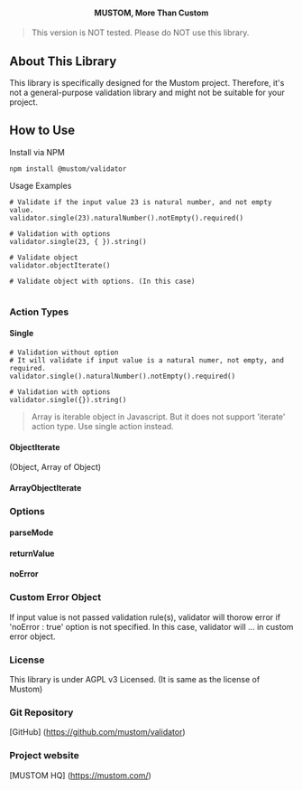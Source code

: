 <h4 align="center">MUSTOM, More Than Custom</h4>

> This version is NOT tested. Please do NOT use this library.

## About This Library
This library is specifically designed for the Mustom project. Therefore, it's not a general-purpose validation library and might not be suitable for your project.


## How to Use

Install via NPM
```
npm install @mustom/validator
```

Usage Examples
```
# Validate if the input value 23 is natural number, and not empty value.
validator.single(23).naturalNumber().notEmpty().required()

# Validation with options
validator.single(23, { }).string()

# Validate object
validator.objectIterate()

# Validate object with options. (In this case)


```


### Action Types

#### Single


```
# Validation without option
# It will validate if input value is a natural numer, not empty, and required.
validator.single().naturalNumber().notEmpty().required()

# Validation with options
validator.single({}).string()

```

> Array is iterable object in Javascript. But it does not support 'iterate' action type.
> Use single action instead.


#### ObjectIterate
 (Object, Array of Object)





#### ArrayObjectIterate







### Options

#### parseMode

#### returnValue

#### noError





### Custom Error Object
If input value is not passed validation rule(s), validator will thorow error if 'noError : true' option is not specified.
In this case, validator will ... in custom error object.

### License
This library is under AGPL v3 Licensed. (It is same as the license of Mustom)


### Git Repository
[GitHub] (https://github.com/mustom/validator)

### Project website

[MUSTOM HQ] (https://mustom.com/)




